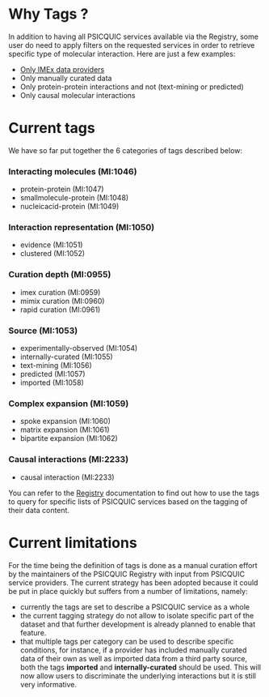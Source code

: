 # Why Tags ? #

In addition to having all PSICQUIC services available via the Registry, some user do need to apply filters on the requested services in order to retrieve specific type of molecular interaction. Here are just a few examples:
  * [Only IMEx data providers](http://www.ebi.ac.uk/Tools/webservices/psicquic/registry/registry?action=STATUS&tags=imex+curation)
  * Only manually curated data
  * Only protein-protein interactions and not (text-mining or predicted)
  * Only causal molecular interactions

# Current tags #

We have so far put together the 6 categories of tags described below:

### Interacting molecules (MI:1046) ###
  * protein-protein (MI:1047)
  * smallmolecule-protein (MI:1048)
  * nucleicacid-protein (MI:1049)

### Interaction representation (MI:1050) ###
  * evidence (MI:1051)
  * clustered (MI:1052)

### Curation depth (MI:0955) ###
  * imex curation (MI:0959)
  * mimix curation (MI:0960)
  * rapid curation (MI:0961)

### Source (MI:1053) ###
  * experimentally-observed (MI:1054)
  * internally-curated (MI:1055)
  * text-mining (MI:1056)
  * predicted (MI:1057)
  * imported (MI:1058)

### Complex expansion (MI:1059) ###
  * spoke expansion (MI:1060)
  * matrix expansion (MI:1061)
  * bipartite expansion (MI:1062)

### Causal interactions (MI:2233) ###
  * causal interaction (MI:2233)


You can refer to the [Registry](Registry.md#the-tags-parameter) documentation to find out how to use the tags to query for specific lists of PSICQUIC services based on the tagging of their data content.

# Current limitations #

For the time being the definition of tags is done as a manual curation effort by the maintainers of the PSICQUIC Registry with input from PSICQUIC service providers. The current strategy has been adopted because it could be put in place quickly but suffers from a number of limitations, namely:
  * currently the tags are set to describe a PSICQUIC service as a whole
  * the current tagging strategy do not allow to isolate specific part of the dataset and that further development is already planned to enable that feature.
  * that multiple tags per category can be used to describe specific conditions, for instance, if a provider has included manually curated data of their own as well as imported data from a third party source, both the tags **imported** and **internally-curated** should be used. This will now allow users to discriminate the underlying interactions but it is still very informative.

